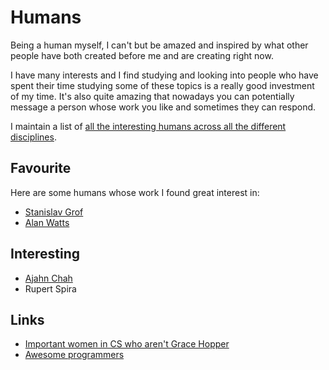 # Humans
Being a human myself, I can't but be amazed and inspired by what other people have both created before me and are creating right now.

I have many interests and I find studying and looking into people who have spent their time studying some of these topics is a really good investment of my time. It's also quite amazing that nowadays you can potentially message a person whose work you like and sometimes they can respond.

I maintain a list of [all the interesting humans across all the different disciplines](https://github.com/learn-anything/humans#interesting-humans-).

## Favourite
Here are some humans whose work I found great interest in:
- [Stanislav Grof](http://www.wikiwand.com/en/Stanislav_Grof)
- [Alan Watts](alan-watts.md)

## Interesting
- [Ajahn Chah](http://www.wikiwand.com/en/Ajahn_Chah)
- Rupert Spira

## Links
- [Important women in CS who aren't Grace Hopper](https://www.hillelwayne.com/post/important-women-in-cs/)
- [Awesome programmers](https://github.com/rekihattori/awesome-programmers)